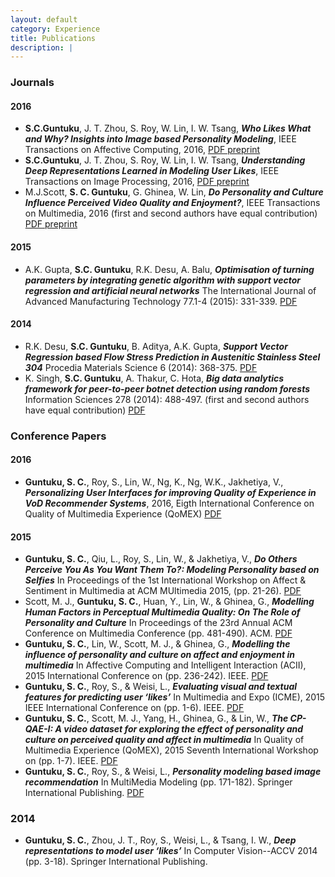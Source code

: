 ```yaml
---
layout: default
category: Experience
title: Publications
description: |
---
```


### Journals

#### 2016

  + **S.C.Guntuku**, J. T. Zhou, S. Roy, W. Lin, I. W. Tsang, **_Who Likes What and Why? Insights into Image based Personality Modeling_**, IEEE Transactions on Affective Computing, 2016, [PDF preprint](https://www.dropbox.com/s/z2mpreyq9kspl4p/TAC_SubmissionR4.pdf?dl=1)    
  + **S.C.Guntuku**, J. T. Zhou, S. Roy, W. Lin, I. W. Tsang, **_Understanding Deep Representations Learned in Modeling User Likes_**, IEEE Transactions on Image Processing, 2016, [PDF preprint](https://www.researchgate.net/publication/303498119_Understanding_Deep_Representations_Learned_in_Modeling_Users_Likes%27)    
  + M.J.Scott, **S. C. Guntuku**,  G. Ghinea, W. Lin, **_Do Personality and Culture Influence Perceived Video Quality and Enjoyment?_**, IEEE Transactions on Multimedia, 2016 (first and second authors have equal contribution) [PDF preprint](https://goo.gl/cIivwF)    

#### 2015      
  + A.K. Gupta, **S.C. Guntuku**, R.K. Desu, A. Balu, **_Optimisation of turning parameters by integrating genetic algorithm with support vector regression and artificial neural networks_** The International Journal of Advanced Manufacturing Technology 77.1-4 (2015): 331-339. [PDF](https://www.researchgate.net/publication/269846116_Optimisation_of_turning_parameters_by_integrating_genetic_algorithm_with_support_vector_regression_and_artificial_neural_networks?ev=prf_pub)      

#### 2014     
  + R.K. Desu, **S.C. Guntuku**, B. Aditya, A.K. Gupta, **_Support Vector Regression based Flow Stress Prediction in Austenitic Stainless Steel 304_** Procedia Materials Science 6 (2014): 368-375. [PDF](https://www.researchgate.net/publication/265513018_Support_Vector_Regression_based_Flow_Stress_Prediction_in_Austenitic_Stainless_Steel_304)     
  + K. Singh, **S.C. Guntuku**, A. Thakur, C. Hota, **_Big data analytics framework for peer-to-peer botnet detection using random forests_** Information Sciences 278 (2014): 488-497. (first and second authors have equal contribution) [PDF](https://www.researchgate.net/publication/275431700_Big_Data_Analytics_framework_for_Peer-to-Peer_Botnet_detection_using_Random_Forests)     
  
### Conference Papers    
    
#### 2016    
   + **Guntuku, S. C.**, Roy, S., Lin, W., Ng, K., Ng, W.K., Jakhetiya, V., **_Personalizing User Interfaces for improving Quality of Experience in VoD Recommender Systems_**, 2016, Eigth International Conference on Quality of Multimedia Experience (QoMEX) [PDF](https://www.researchgate.net/publication/301337780_Personalizing_User_Interfaces_for_improving_Quality_of_Experience_in_VoD_Recommender_Systems)    
   
#### 2015     
   + **Guntuku, S. C.**, Qiu, L., Roy, S., Lin, W., & Jakhetiya, V., **_Do Others Perceive You As You Want Them To?: Modeling Personality based on Selfies_** In Proceedings of the 1st International Workshop on Affect & Sentiment in Multimedia at ACM MUltimedia 2015, (pp. 21-26). [PDF](https://www.researchgate.net/publication/282273011_Do_Others_Perceive_You_As_You_Want_Them_To_Modeling_Personality_based_on_Selfies)      
   + Scott, M. J., **Guntuku, S. C.**, Huan, Y., Lin, W., & Ghinea, G., **_Modelling Human Factors in Perceptual Multimedia Quality: On The Role of Personality and Culture_** In Proceedings of the 23rd Annual ACM Conference on Multimedia Conference (pp. 481-490). ACM. [PDF](https://www.researchgate.net/publication/281029867_Modelling_Human_Factors_in_Perceptual_Multimedia_Quality_On_The_Role_of_Personality_and_Culture)      
   + **Guntuku, S. C.**, Lin, W., Scott, M. J., & Ghinea, G.,  **_Modelling the influence of personality and culture on affect and enjoyment in multimedia_** In Affective Computing and Intelligent Interaction (ACII), 2015 International Conference on (pp. 236-242). IEEE. [PDF](https://www.researchgate.net/publication/279196284_Modelling_The_Influence_of_Personality_and_Culture_on_Affect_and_Enjoyment_in_Multimedia?ev=prf_pub)      
   + **Guntuku, S. C.**, Roy, S., & Weisi, L., **_Evaluating visual and textual features for predicting user ‘likes’_** In Multimedia and Expo (ICME), 2015 IEEE International Conference on (pp. 1-6). IEEE. [PDF](https://www.researchgate.net/publication/281642949_Evaluating_visual_and_textual_features_for_predicting_user_%27likes%27?ev=prf_pub)     
   + **Guntuku, S. C.**, Scott, M. J., Yang, H., Ghinea, G., & Lin, W., **_The CP-QAE-I: A video dataset for exploring the effect of personality and culture on perceived quality and affect in multimedia_** In Quality of Multimedia Experience (QoMEX), 2015 Seventh International Workshop on (pp. 1-7). IEEE. [PDF](https://www.researchgate.net/publication/274732186_The_CP-QAE-I_A_Video_Dataset_for_Exploring_the_Effects_of_Personality_and_Culture_on_Perceived_Quality_and_Affect_in_Multimedia)      
   + **Guntuku, S. C.**, Roy, S., & Weisi, L., **_Personality modeling based image recommendation_** In MultiMedia Modeling (pp. 171-182). Springer International Publishing. [PDF](https://www.researchgate.net/publication/281643019_Personality_Modeling_Based_Image_Recommendation?ev=prf_pub)    
   
### 2014     
   + **Guntuku, S. C.**, Zhou, J. T., Roy, S., Weisi, L., & Tsang, I. W., **_Deep representations to model user ‘likes’_** In Computer Vision--ACCV 2014 (pp. 3-18). Springer International Publishing.      
